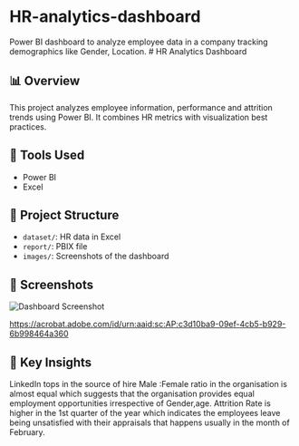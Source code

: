 # HR-analytics-dashboard
Power BI dashboard to analyze employee data in a company tracking demographics like Gender, Location. # HR Analytics Dashboard

## 📊 Overview
This project analyzes employee information, performance and attrition trends using Power BI. It combines HR metrics with visualization best practices.

## 🔧 Tools Used
- Power BI
- Excel

## 📁 Project Structure
- `dataset/`: HR data in Excel
- `report/`: PBIX file
- `images/`: Screenshots of the dashboard

## 📸 Screenshots
![Dashboard Screenshot](images/dashboard.png)

https://acrobat.adobe.com/id/urn:aaid:sc:AP:c3d10ba9-09ef-4cb5-b929-6b998464a360
## 🧠 Key Insights
LinkedIn tops in the source of hire 
Male :Female ratio in the organisation is almost equal which suggests that the organisation provides equal employment opportunities irrespective of Gender,age.
Attrition Rate is higher in the 1st quarter of the year which indicates the employees leave being unsatisfied with their appraisals that happens usually in the month of February. 

